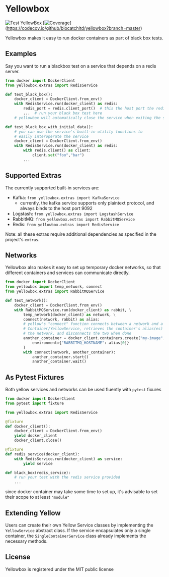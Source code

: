 # Yellowbox
![Test YellowBox](https://github.com/biocatchltd/yellowbox/workflows/Test%20YellowBox/badge.svg?branch=master)
[![Coverage](https://codecov.io/github/biocatchltd/yellowbox/coverage.svg?branch=master)]
(https://codecov.io/github/biocatchltd/yellowbox?branch=master)


Yellowbox makes it easy to run docker containers as part of black box tests.
## Examples
Say you want to run a blackbox test on a service that depends on a redis server.
```python
from docker import DockerClient
from yellowbox.extras import RedisService

def test_black_box():
    docker_client = DockerClient.from_env()
    with RedisService.run(docker_client) as redis:
        redis_port = redis.client_port()  # this the host port the redis
        ...  # run your black box test here
    # yellowbox will automatically close the service when exiting the scope

def test_black_box_with_initial_data():
    # you can use the service's built-in utility functions to
    # easily interoperate the service
    docker_client = DockerClient.from_env()
    with RedisService.run(docker_client) as redis:
        with redis.client() as client:
            client.set("foo","bar")
        ...
```
## Supported Extras
The currently supported built-in services are:
* Kafka: `from yellowbox.extras import KafkaService`
    * currently, the kafka service supports only plaintext protocol, and always binds to the host port 9092
* Logstash: `from yellowbox.extras import LogstashService`
* RabbitMQ: `from yellowbox.extras import RabbitMQService`
* Redis: `from yellowbox.extras import RedisService`

Note: all these extras require additional dependencies as specified in the project's `extras`.
## Networks
Yellowbox also makes it easy to set up temporary docker networks, so that different containers and services can
communicate directly.
```python
from docker import DockerClient
from yellowbox import temp_network, connect
from yellowbox.extras import RabbitMQService

def test_network():
    docker_client = DockerClient.from_env()
    with RabbitMQService.run(docker_client) as rabbit, \
        temp_network(docker_client) as network, \
        connect(network, rabbit) as alias:
        # yellow's "connect" function connects between a network and a
        # Container/YellowService, retrieves the container's alias(es) on 
        # the network, and disconnects the two when done
        another_container = docker_client.containers.create("my-image", 
            environment={"RABBITMQ_HOSTNAME": alias[0]}
        )
        with connect(network, another_container):
            another_container.start()
            another_container.wait()
```
## As Pytest Fixtures
Both yellow services and networks can be used fluently with `pytest` fixures
```python
from docker import DockerClient
from pytest import fixture

from yellowbox.extras import RedisService

@fixture
def docker_client():
    docker_client = DockerClient.from_env()
    yield docker_client
    docker_client.close()

@fixture
def redis_service(docker_client):
    with RedisService.run(docker_client) as service:
        yield service

def black_box(redis_service):
    # run your test with the redis service provided
    ...
```
since docker container may take some time to set up, it's advisable to set their scope to at least `"module"`
## Extending Yellow
Users can create their own Yellow Service classes by implementing the `YellowService` abstract class.
If the service encapsulates only a single container, the `SingleContainerService` class already implements
the necessary methods.

## License
Yellowbox is registered under the MIT public license